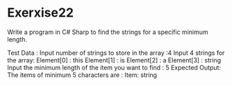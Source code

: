 # Exerxise22
 Write a program in C# Sharp to find the strings for a specific minimum length.
 
Test Data :
Input number of strings to store in the array :4
Input 4 strings for the array:
Element[0] : this
Element[1] : is
Element[2] : a
Element[3] : string
Input the minimum length of the item you want to find : 5
Expected Output:
The items of minimum 5 characters are :
Item: string

